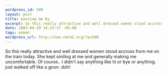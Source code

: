 ```yaml
--- 
wordpress_id: 500
layout: post
title: passing me by
excerpt: So this really attractive and well dressed women stood accross from me on the train today. She kept smiling at me and generally making me uncomfortable. Of course.. I didn't say anything like hi or bye or anything. just walked off like a goon. doh!
date: 2003-04-29 14:23:17 -05:00
tags: women
wordpress_url: http://new.nata2.org/?p=500
---
```

So this really attractive and well dressed women stood accross from me on the train today. She kept smiling at me and generally making me uncomfortable. Of course.. I didn't say anything like hi or bye or anything. just walked off like a goon. doh!
